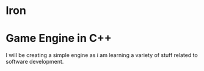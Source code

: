 Iron
====

Game Engine in C++
====================

I will be creating a simple engine as i am learning a variety of stuff related to software development.
